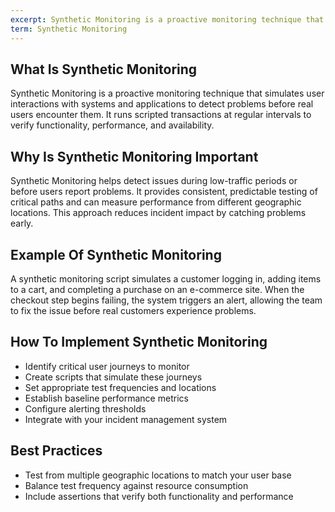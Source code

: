 ```yaml
---
excerpt: Synthetic Monitoring is a proactive monitoring technique that simulates user interactions with systems and applications to detect problems before real users encounter them.
term: Synthetic Monitoring
---
```

## What Is Synthetic Monitoring

Synthetic Monitoring is a proactive monitoring technique that simulates user interactions with systems and applications to detect problems before real users encounter them. It runs scripted transactions at regular intervals to verify functionality, performance, and availability.

## Why Is Synthetic Monitoring Important

Synthetic Monitoring helps detect issues during low-traffic periods or before users report problems. It provides consistent, predictable testing of critical paths and can measure performance from different geographic locations. This approach reduces incident impact by catching problems early.

## Example Of Synthetic Monitoring

A synthetic monitoring script simulates a customer logging in, adding items to a cart, and completing a purchase on an e-commerce site. When the checkout step begins failing, the system triggers an alert, allowing the team to fix the issue before real customers experience problems.

## How To Implement Synthetic Monitoring

- Identify critical user journeys to monitor
- Create scripts that simulate these journeys
- Set appropriate test frequencies and locations
- Establish baseline performance metrics
- Configure alerting thresholds
- Integrate with your incident management system

## Best Practices

- Test from multiple geographic locations to match your user base
- Balance test frequency against resource consumption
- Include assertions that verify both functionality and performance